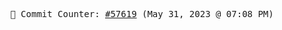 <p align="center">
    <samp>
        📮 Commit Counter: <a href="https://github.com/Javascript-void0/Javascript-void0/commits/main">#57619</a> (May 31, 2023 @ 07:08 PM)
    </samp>
</p>